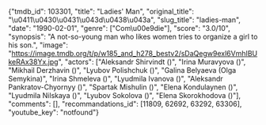 {"tmdb_id": 103301, "title": "Ladies' Man", "original_title": "\u0411\u0430\u0431\u043d\u0438\u043a", "slug_title": "ladies-man", "date": "1990-02-01", "genre": ["Com\u00e9die"], "score": "3.0/10", "synopsis": "A not-so-young man who likes women tries to organize a girl to his son.", "image": "https://image.tmdb.org/t/p/w185_and_h278_bestv2/sDaQegw9exl6VmhIBUkeRAx38Yx.jpg", "actors": ["Aleksandr Shirvindt ()", "Irina Muravyova ()", "Mikhail Derzhavin ()", "Lyubov Polishchuk ()", "Galina Belyaeva (Olga Semykina)", "Irina Shmeleva ()", "Lyudmila Ivanova ()", "Aleksandr Pankratov-Chyornyy ()", "Spartak Mishulin ()", "Elena Kondulaynen ()", "Lyudmila Nilskaya ()", "Lyubov Sokolova ()", "Elena Skorokhodova ()"], "comments": [], "recommandations_id": [11809, 62692, 63292, 63306], "youtube_key": "notfound"}